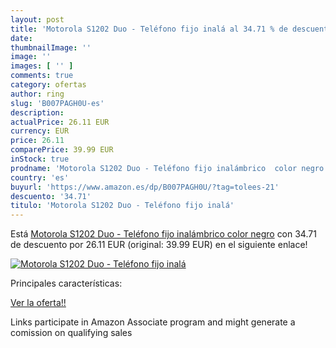 ```yaml
---
layout: post
title: 'Motorola S1202 Duo - Teléfono fijo inalá al 34.71 % de descuento'
date: 
thumbnailImage: ''
image: ''
images: [ '' ]
comments: true
category: ofertas
author: ring
slug: 'B007PAGH0U-es'
description:
actualPrice: 26.11 EUR
currency: EUR
price: 26.11
comparePrice: 39.99 EUR
inStock: true
prodname: 'Motorola S1202 Duo - Teléfono fijo inalámbrico  color negro'
country: 'es'
buyurl: 'https://www.amazon.es/dp/B007PAGH0U/?tag=tolees-21'
descuento: '34.71'
titulo: 'Motorola S1202 Duo - Teléfono fijo inalá'
---
```


Está [Motorola S1202 Duo - Teléfono fijo inalámbrico  color negro](https://www.amazon.es/dp/B007PAGH0U/?tag=tolees-21) con 34.71 de descuento por 26.11 EUR (original: 39.99 EUR) en el siguiente enlace!

[![Motorola S1202 Duo - Teléfono fijo inalá]()](https://www.amazon.es/dp/B007PAGH0U/?tag=tolees-21)

Principales características:


[Ver la oferta!!](https://www.amazon.es/dp/B007PAGH0U/?tag=tolees-21)

Links participate in Amazon Associate program and might generate a comission on qualifying sales


